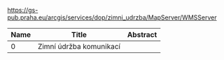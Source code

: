 https://gs-pub.praha.eu/arcgis/services/dop/zimni_udrzba/MapServer/WMSServer

|Name|Title|Abstract|
|--|--|--|
|0|Zimní údržba komunikací||
